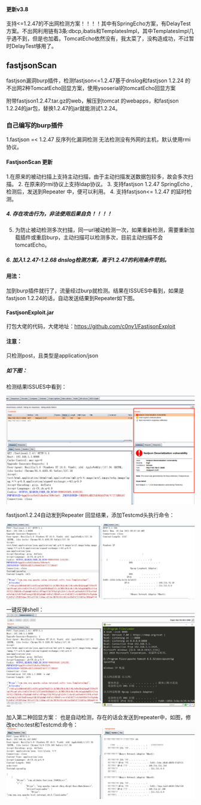 #### 更新v3.8
 支持<=1.2.47的不出网检测方案！！！！其中有SpringEcho方案，有DelayTest方案。不出网利用链有3条:dbcp,ibatis和TemplatesImpl，其中TemplatesImpl几乎遇不到，但是也加着。TomcatEcho依然没有，我太菜了，没构造成功，不过暂时DelayTest够用了。

## fastjsonScan
fastjson漏洞burp插件，检测fastjson&lt;=1.2.47基于dnslog和fastjson 1.2.24 的不出网2种TomcatEcho回显方案，使用ysoserial的tomcatEcho回显方案

附带fastjson1.2.47.tar.gz的web，解压到tomcat 的webapps，和fastjson 1.2.24的jar包，替换1.2.47的jar就能测试1.2.24。



### 自己编写的burp插件
 1.fastjson =< 1.2.47 反序列化漏洞检测
   无法检测没有外网的主机，默认使用rmi协议。
   
#### FastjsonScan 更新
 1.在原来的被动扫描上支持主动扫描，由于主动扫描发送数据包较多，故会多次扫描。
 2. 在原来的rmi协议上支持ldap协议。
 3. 支持fastjson 1.2.47 SpringEcho ,检测后，发送到Repeater 中，便可以利用。
 4. 支持fastjson<= 1.2.47 的延时检测。
  ##### 4. 存在攻击行为，非法使用后果自负！！！！
 5. 为防止被动检测多次扫描，同一url被动检测一次，如果重新检测，需要重新加载插件或重启burp，主动扫描可以检测多次，目前主动扫描不会tomcatEcho。
 ##### 6. 加入1.2.47-1.2.68 dnslog检测方案，高于1.2.47的利用条件苛刻。
 
#### 用法：
  加到burp插件就行了，流量经过burp就检测。结果在ISSUES中看到，如果是fastjson 1.2.24的话，自动发送结果到Repeater如下图。
#### FastjsonExploit.jar
  打包大佬的代码，大佬地址：https://github.com/c0ny1/FastjsonExploit
  
#### 注意：
   只检测post，且类型是application/json
 
##### 如下图：
检测结果ISSUES中看到：

![](%E5%BE%AE%E4%BF%A1%E6%88%AA%E5%9B%BE_20210119112911.png)

fastjson1.2.24自动发到Repeater 回显结果，添加Testcmd头执行命令：

![](%E5%BE%AE%E4%BF%A1%E6%88%AA%E5%9B%BE_20210118170804.png)

一键反弹shell：
![](%E5%BE%AE%E4%BF%A1%E6%88%AA%E5%9B%BE_20210118174907.png)

加入第二种回显方案：
也是自动检测，存在的话会发送到repeater中，如图，修改echo:test和Testcmd:命令：
![](微信截图_20210402211015.png)
